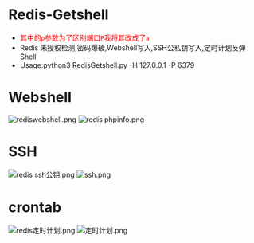 # Redis-Getshell
- <font color=red>其中的`p`参数为了区别端口`P`我将其改成了`a`</font>
- Redis 未授权检测,密码爆破,Webshell写入,SSH公私钥写入,定时计划反弹Shell
- Usage:python3 RedisGetshell.py -H 127.0.0.1 -P 6379
# Webshell
![rediswebshell.png](https://i.loli.net/2020/10/30/HKJwpAaxfVtkgj4.png)
![redis phpinfo.png](https://i.loli.net/2020/10/30/WVQBTNqxgM6E7LA.png)
# SSH
![redis ssh公钥.png](https://i.loli.net/2020/10/30/SiI9cmbUoWOMsA7.png)
![ssh.png](https://i.loli.net/2020/10/30/J72PtpDSr8dN1ys.png)
# crontab
![redis定时计划.png](https://i.loli.net/2020/10/30/sdiFhNlD2rT4SyY.png)
![定时计划.png](https://i.loli.net/2020/10/30/eGLidlZOvE5csxz.png)

